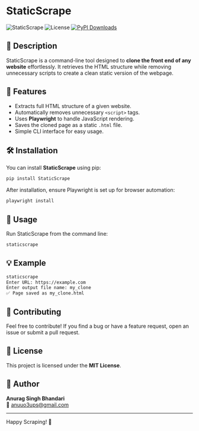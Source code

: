 # StaticScrape

![StaticScrape](https://img.shields.io/badge/version-0.2.1-blue.svg)
![License](https://img.shields.io/badge/license-MIT-green.svg)
[![PyPI Downloads](https://static.pepy.tech/badge/staticscrape)](https://pepy.tech/projects/staticscrape)

## 📌 Description
StaticScrape is a command-line tool designed to **clone the front end of any website** effortlessly. It retrieves the HTML structure while removing unnecessary scripts to create a clean static version of the webpage.

## 🚀 Features
- Extracts full HTML structure of a given website.
- Automatically removes unnecessary `<script>` tags.
- Uses **Playwright** to handle JavaScript rendering.
- Saves the cloned page as a static `.html` file.
- Simple CLI interface for easy usage.

## 🛠 Installation
You can install **StaticScrape** using pip:
```sh
pip install StaticScrape
```
After installation, ensure Playwright is set up for browser automation:
```sh
playwright install
```

## 📝 Usage
Run StaticScrape from the command line:
```sh
staticscrape
```

## 💡 Example
```sh
staticscrape
Enter URL: https://example.com
Enter output file name: my_clone
✅ Page saved as my_clone.html
```

## 🤝 Contributing
Feel free to contribute! If you find a bug or have a feature request, open an issue or submit a pull request.

## 📜 License
This project is licensed under the **MIT License**.

## 👤 Author
**Anurag Singh Bhandari**  
📧 anuuo3ups@gmail.com  

---

Happy Scraping! 🚀

